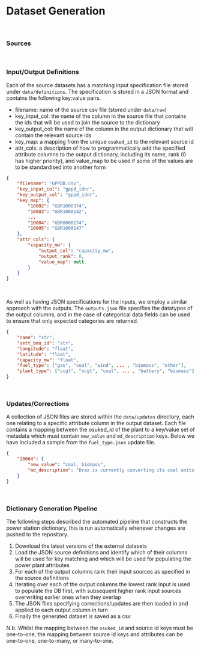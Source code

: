 # Dataset Generation

<br>

### Sources



<br>

### Input/Output Definitions

Each of the source datasets has a matching input specification file stored under `data/definitions`. The specification is stored in a JSON format and contains the following key:value pairs.

* filename: name of the source csv file (stored under `data/raw`)
* key_input_col: the name of the column in the source file that contains the ids that will be used to join the source to the dictionary
* key_output_col: the name of the column in the output dictionary that will contain the relevant source ids
* key_map: a mapping from the unique `osuked_id` to the relevant source id
* attr_cols: a description of how to programmatically add the specified attribute columns to the output dictionary, including its name, rank (0 has higher priority), and value_map to be used if some of the values are to be standardised into another form

```json
{
    "filename": "GPPDB.csv", 
    "key_input_col": "gppd_idnr", 
    "key_output_col": "gppd_idnr", 
    "key_map": {
        "10002": "GBR1000374", 
        "10003": "GBR1000142", 
        ...
        "10004": "GBR0000174", 
        "10005": "GBR1000147"
    }, 
    "attr_cols": {
        "capacity_mw": {
            "output_col": "capacity_mw", 
            "output_rank": 0, 
            "value_map": null
        }
    }
}
```

<br>

As well as having JSON specifications for the inputs, we employ a similar approach with the outputs. The `outputs.json` file specifies the datatypes of the output columns, and in the case of categorical data fields can be used to ensure that only expected categories are returned.

```json
{
    "name": "str", 
    "sett_bmu_id": "str", 
    "longitude": "float", 
    "latitude": "float", 
    "capacity_mw": "float", 
    "fuel_type": ["gas", "coal", "wind", ... , "biomass", "other"], 
    "plant_type": ["ccgt", "ocgt", "coal", ... , "battery", "biomass"]
}
```


<br>

### Updates/Corrections

A collection of JSON files are stored within the `data/updates` directory, each one relating to a specific attribute column in the output dataset. Each file contains a mapping between the osuked_id of the plant to a key/value set of metadata which must contain `new_value` and `md_description` keys. Below we have included a sample from the `fuel_type.json` update file.

```json
{
    "10004": {
        "new_value": "coal, biomass",
        "md_description": "Drax is currently converting its coal units to biomass before the 2024 coal ban - [evidence](https://www.drax.com/press_release/drax-closer-coal-free-future-fourth-biomass-unit-conversion/)"
    }
}
```

<br>

### Dictionary Generation Pipeline

The following steps described the automated pipeline that constructs the power station dictionary, this is run automatically whenever changes are pushed to the repository.

1. Download the latest versions of the external datasets
2. Load the JSON source definitions and identify which of their columns will be used for key matching and which will be used for populating the power plant attributes 
3. For each of the output columns rank their input sources as specified in the source definitions
4. Iterating over each of the output columns the lowest rank input is used to populate the DB first, with subsequent higher rank input sources overwriting earlier ones when they overlap 
5. The JSON files specifying corrections/updates are then loaded in and applied to each output column in turn
6. Finally the generated dataset is saved as a csv

N.b. Whilst the mapping between the `osuked_id` and source id keys must be one-to-one, the mapping between source id keys and attributes can be one-to-one, one-to-many, or many-to-one.